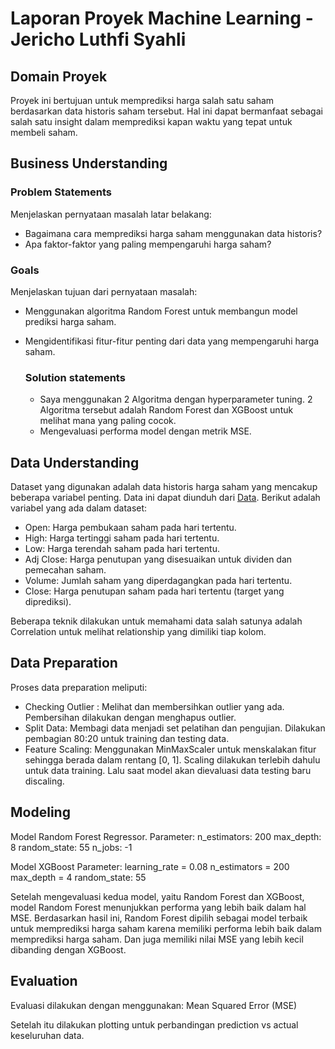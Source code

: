 # Laporan Proyek Machine Learning - Jericho Luthfi Syahli

## Domain Proyek

Proyek ini bertujuan untuk memprediksi harga salah satu saham berdasarkan data historis saham tersebut. Hal ini dapat bermanfaat sebagai salah satu insight dalam memprediksi kapan waktu yang tepat untuk membeli saham.
  

## Business Understanding

### Problem Statements

Menjelaskan pernyataan masalah latar belakang:
- Bagaimana cara memprediksi harga saham menggunakan data historis?
- Apa faktor-faktor yang paling mempengaruhi harga saham?
  
### Goals

Menjelaskan tujuan dari pernyataan masalah:
- Menggunakan algoritma Random Forest untuk membangun model prediksi harga saham.
- Mengidentifikasi fitur-fitur penting dari data yang mempengaruhi harga saham.

    ### Solution statements
    - Saya menggunakan 2 Algoritma dengan hyperparameter tuning. 2 Algoritma tersebut adalah Random Forest dan XGBoost untuk melihat mana yang paling cocok.
    - Mengevaluasi performa model dengan metrik MSE.

## Data Understanding
Dataset yang digunakan adalah data historis harga saham yang mencakup beberapa variabel penting. Data ini dapat diunduh dari [Data](https://finance.yahoo.com/quote/BBRI.JK/history/). Berikut adalah variabel yang ada dalam dataset:

- Open: Harga pembukaan saham pada hari tertentu.
- High: Harga tertinggi saham pada hari tertentu.
- Low: Harga terendah saham pada hari tertentu.
- Adj Close: Harga penutupan yang disesuaikan untuk dividen dan pemecahan saham.
- Volume: Jumlah saham yang diperdagangkan pada hari tertentu.
- Close: Harga penutupan saham pada hari tertentu (target yang diprediksi).

Beberapa teknik dilakukan untuk memahami data salah satunya adalah Correlation untuk melihat relationship yang dimiliki tiap kolom. 

## Data Preparation
Proses data preparation meliputi:
- Checking Outlier : Melihat dan membersihkan outlier yang ada. Pembersihan dilakukan dengan menghapus outlier.
- Split Data: Membagi data menjadi set pelatihan dan pengujian. Dilakukan pembagian 80:20 untuk training dan testing data.
- Feature Scaling: Menggunakan MinMaxScaler untuk menskalakan fitur sehingga berada dalam rentang [0, 1]. Scaling dilakukan terlebih dahulu untuk data training. Lalu saat model akan dievaluasi data testing baru discaling.
  
## Modeling
Model Random Forest Regressor.
    Parameter:
        n_estimators: 200
        max_depth: 8
        random_state: 55
        n_jobs: -1

Model XGBoost
   Parameter:
        learning_rate = 0.08
        n_estimators = 200
        max_depth = 4
        random_state: 55
        
Setelah mengevaluasi kedua model, yaitu Random Forest dan XGBoost, model Random Forest menunjukkan performa yang lebih baik dalam hal MSE. Berdasarkan hasil ini, Random Forest dipilih sebagai model terbaik untuk memprediksi harga saham karena memiliki performa lebih baik dalam memprediksi harga saham. Dan juga memiliki nilai MSE yang lebih kecil dibanding dengan XGBoost.

## Evaluation
Evaluasi dilakukan dengan menggunakan:
    Mean Squared Error (MSE)

Setelah itu dilakukan plotting untuk perbandingan prediction vs actual keseluruhan data.

